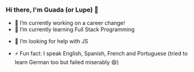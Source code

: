### Hi there, I'm Guada (or Lupe) 👋

<!--
**wadaflores/wadaflores** is a ✨ _special_ ✨ repository because its `README.md` (this file) appears on your GitHub profile.

Here are some ideas to get you started:-->

- 🔭 I’m currently working on a career change!
- 🌱 I’m currently learning Full Stack Programming
<!-- 👯 I’m looking to collaborate on ...-->
- 🤔 I’m looking for help with JS
<!-- 💬 Ask me about ...
- 📫 How to reach me: ...
-  Pronouns: ...-->
- ⚡ Fun fact: I speak English, Spanish, French and Portuguese (tried to learn German too but failed miserably 😄)
